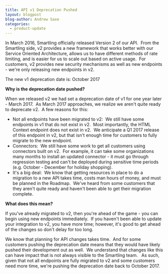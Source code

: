 ```yaml
---
title: API v1 Deprecation Pushed
layout: blogpost
blog-author: Andrew Saxe
categories:
  - product-update
---
```



In March 2016, Smartling officially released Version 2 of our API. &nbsp;From the Smartling side, v2 provides a new framework that works better with our Service Oriented Architecture, allows us to have different methods of rate limiting, and is easier for us to scale out based on active usage.&nbsp; For customers, v2 provides new security mechanisms as well as new endpoints - we're only releasing new endpoints in v2.

The new v1 deprecation date is: October 2017

**Why is the deprecation date pushed?**

When we released v2 we had set a deprecation date of v1 for one year later - March 2017. &nbsp;As March 2017 approaches, we realize we aren't quite ready to deprecate v2. &nbsp;A few reasons for this:

* Not all endpoints have been migrated to v2: &nbsp;We still have some endpoints in v1 that do not exist in v2. &nbsp;Most importantly, the HTML Context endpoint does not exist in v2. &nbsp;We anticipate a Q1 2017 release of this endpoint in v2, but that isn't enough time for customers to fully migrate to the new endpoint.
* Connectors: &nbsp;We still have some work to get all customers using connectors built on v2. &nbsp;For example, it can take some organizations many months to install an updated connector - it must go through regression testing and can't be deployed during sensitive time periods (e.g. October - December for holiday shopping).
* It's a big deal: &nbsp;We know that getting resources in place to do a migration to a new API takes time, costs man hours of money, and must be planned in the Roadmap. &nbsp;We've heard from some customers that they aren't quite ready and haven't been able to get their migration complete.

**What does this mean?**&nbsp;

If you've already migrated to v2, then you're ahead of the game - you can begin using new endpoints immediately. &nbsp;If you haven't been able to update your integration to v2, you have more time; however, it's good to get ahead of the changes so don't delay for too long.

We know that planning for API changes takes time. &nbsp;And for some customers pushing the deprecation date means that they would have likely pushed their development out as well. &nbsp;We understand that changes like this can have impact that is not always visible to the Smartling team. &nbsp; As such, given that not all endpoints are fully migrated to v2 and some customers need more time, we're pushing the deprecation date back to October 2017.

&nbsp;